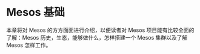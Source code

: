 # Mesos 基础

本章将对 Mesos 的方方面面进行介绍，以便读者对 Mesos
项目能有比较全面的了解：Mesos 历史，生态，能够做什么，怎样搭建一个 Mesos
集群以及了解 Mesos 怎样工作。
